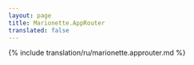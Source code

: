 ```yaml
---
layout: page
title: Marionette.AppRouter
translated: false
---
```


{% include translation/ru/marionette.approuter.md %}